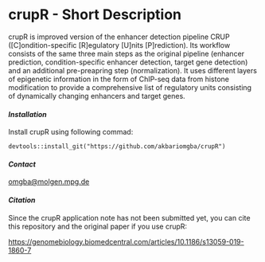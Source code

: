 # **crupR - Short Description**   

crupR is improved version of the enhancer detection pipeline CRUP ([C]ondition-specific [R]egulatory [U]nits [P]rediction). Its workflow consists of the same three main steps as the original pipeline (enhancer prediction, condition-specific enhancer detection, target gene detection) and an additional pre-preapring step (normalization). It uses different layers of epigenetic information in the form of ChIP-seq data from histone modification to provide a comprehensive list of regulatory units
consisting of dynamically changing enhancers and target genes.

#### *Installation*
Install crupR using following commad:

```
devtools::install_git("https://github.com/akbariomgba/crupR")
```


#### *Contact*

omgba@molgen.mpg.de

#### *Citation*

Since the crupR application note has not been submitted yet, you can cite this repository and the original paper if you use crupR:

https://genomebiology.biomedcentral.com/articles/10.1186/s13059-019-1860-7

